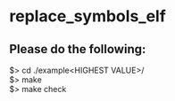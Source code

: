 # replace_symbols_elf

## Please do the following:
  
$> cd ./example\<HIGHEST VALUE\>/  
$> make  
$> make check  
